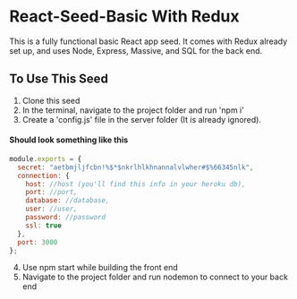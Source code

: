 # React-Seed-Basic With Redux

This is a fully functional basic React app seed. It comes with Redux already set up, and uses Node, Express, Massive, and SQL for the back end.

## To Use This Seed

1. Clone this seed
2. In the terminal, navigate to the project folder and run 'npm i'
3. Create a 'config.js' file in the server folder (It is already ignored).

#### Should look something like this
```javascript
module.exports = {
  secret: "aetbmjljfcbn!%$*$nkrlhlkhnannalvlwher#$%66345nlk",
  connection: {
    host: //host (you'll find this info in your heroku db),
    port: //port,
    database: //database,
    user: //user,
    password: //password
    ssl: true
  },
  port: 3000
};
```

4. Use npm start while building the front end
5. Navigate to the project folder and run nodemon to connect to your back end
